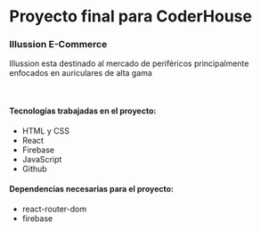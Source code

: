 <h1>Proyecto final para CoderHouse</h1>
<h3>Illussion E-Commerce</h3>
<p>Illussion esta destinado al mercado de periféricos principalmente enfocados en auriculares de alta gama</p>
</br>
<h4>Tecnologías trabajadas en el proyecto:</h4>
<ul>
<li>HTML y CSS</li>
<li>React</li>
<li>Firebase</li>
<li>JavaScript</li>
<li>Github</li>
</ul>
<h4>Dependencias necesarias para el proyecto:</h4>
<ul>
<li>react-router-dom</li>
<li>firebase</li>
</ul>